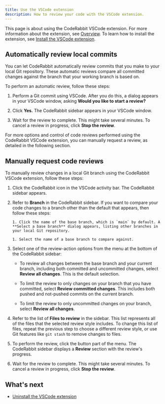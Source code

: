 ```yaml
---
title: Use the VSCode extension
description: How to review your code with the VSCode extension.
---
```


This page is about using the CodeRabbit VSCode extension. For more information about the extension, see
[Overview](/guides/about-vscode). To learn how to install the extension, see [Install the VSCode extension](/guides/install-vscode).

## Automatically review local commits

You can let CodeRabbit automatically review commits that you make to your local Git repository. These automatic reviews compare all committed changes against the branch that your working branch is based on.

To perform an automatic review, follow these steps:

1. Perform a Git commit using VSCode. After you do this, a dialog appears in your VSCode window, asking **Would you like to start a review?**

1. Click **Yes.** The CodeRabbit sidebar appears in your VSCode window.

1. Wait for the review to complete. This might take several minutes. To cancel a review in progress, click **Stop the review**.

For more options and control of code reviews performed using the CodeRabbit VSCode extension, you can manually request a review, as detailed in the following section.

## Manually request code reviews

To manually review changes in a local Git branch using the CodeRabbit VSCode extension, follow these steps:

1.  Click the CodeRabbit icon in the VSCode activity bar. The CodeRabbit sidebar appears.

1.  Refer to **Branch** in the CodeRabbit sidebar. If you want to compare your code changes
    to a branch other than the default that appears, then follow these steps:

        1. Click the name of the base branch, which is `main` by default. A **Select a base branch** dialog appears, listing other branches in your local Git repository.

        1. Select the name of a base branch to compare against.

1.  Select one of the review-action options from the menu at the bottom of the CodeRabbit sidebar:

    - To review all changes between the base branch and your current branch, including
      both committed and uncommitted changes, select **Review all changes**. This is the default selection.

    - To limit the review to only changes on your branch that you have committed, select **Review committed changes**. This includes both pushed and not-pushed commits on the current branch.

    - To limit the review to only uncommitted changes on your branch, select **Review all changes**.

1.  Refer to the list of **Files to review** in the sidebar. This list represents all of the files that the selected review style includes. To change this list of files, repeat the previous step to choose a different review style, or use Git features like `git stash` to remove changes to files.

1.  To perform the review, click the button part of the menu. The CodeRabbit sidebar displays a **Review** section with the review's progress.

1.  Wait for the review to complete. This might take several minutes. To cancel a review in progress, click **Stop the review**.

## What's next

- [Uninstall the VSCode extension](/guides/install-extension)
